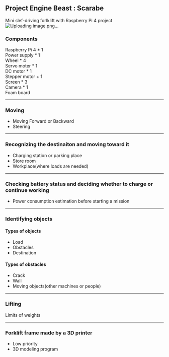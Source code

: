 ## Project Engine Beast : Scarabe
Mini slef-driving forlklift with Raspberry Pi 4 project
![Uploading image.png…]()

### Components
Raspberry Pi 4 * 1  
Power supply * 1  
Wheel * 4  
Servo moter * 1  
DC motor * 1  
Stepper motor + 1  
Screen * 3  
Camera * 1  
Foam board  

---
### Moving
- Moving Forward or Backward
- Steering

---
### Recognizing the destinaiton and moving toward it
- Charging station or parking place
- Store room
- Workplace(where loads are needed)

---
### Checking battery status and deciding whether to charge or continue working
- Power consumption estimation before starting a mission
 
---
### Identifying objects
#### Types of objects
- Load
- Obstacles
- Destination

#### Types of obstacles
- Crack
- Wall
- Moving objects(other machines or people)

---
### Lifting
Limits of weights

---
### Forklift frame made by a 3D printer
- Low priority
- 3D modeling program
